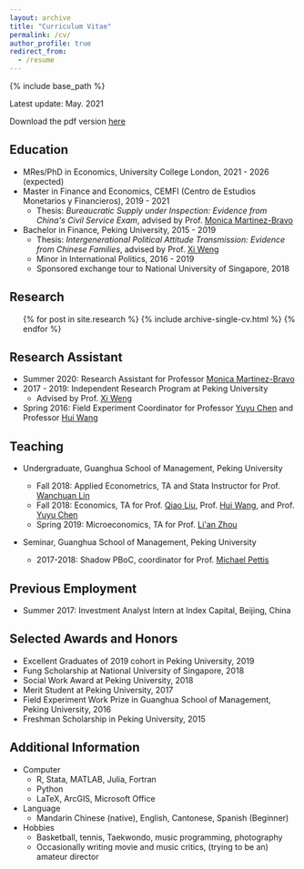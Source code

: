 ```yaml
---
layout: archive
title: "Curriculum Vitae"
permalink: /cv/
author_profile: true
redirect_from:
  - /resume
---
```


{% include base_path %}

Latest update: May. 2021

Download the pdf version [here](https://haohuhh.github.io/cv/)

Education
------
* MRes/PhD in Economics, University College London, 2021 - 2026 (expected)
* Master in Finance and Economics, CEMFI (Centro de Estudios Monetarios y Financieros), 2019 - 2021
  * Thesis: *Bureaucratic Supply under Inspection: Evidence from China's Civil Service Exam*, advised by Prof. [Monica Martinez-Bravo](https://www.cemfi.es/~martinez-bravo/mmb/Home.html)
* Bachelor in Finance, Peking University, 2015 - 2019
  * Thesis: *Intergenerational Political Attitude Transmission: Evidence from Chinese Families*, advised by Prof. [Xi Weng](https://wengxi125.weebly.com/)
  * Minor in International Politics, 2016 - 2019
  * Sponsored exchange tour to National University of Singapore, 2018

Research
------
  <ul>{% for post in site.research %}
    {% include archive-single-cv.html %}
  {% endfor %}</ul>
  
Research Assistant
------
* Summer 2020: Research Assistant for Professor [Monica Martinez-Bravo](https://www.cemfi.es/~martinez-bravo/mmb/Home.html)
* 2017 - 2019: Independent Research Program at Peking University
  * Advised by Prof. [Xi Weng](https://wengxi125.weebly.com/)
* Spring 2016: Field Experiment Coordinator for Professor [Yuyu Chen](https://scholar.google.es/citations?user=2tg4eXoAAAAJ&hl=en) and Professor [Hui Wang](https://scholar.google.es/citations?user=yOIN8lUAAAAJ&hl=en&oi=ao)
  
Teaching
------
* Undergraduate, Guanghua School of Management, Peking University
  * Fall 2018: Applied Econometrics, TA and Stata Instructor for Prof. [Wanchuan Lin](https://en.gsm.pku.edu.cn/conjsxq.jsp?urltype=tree.TreeTempUrl&wbtreeid=1099&user_id=wlin)
  * Fall 2018: Economics, TA for Prof. [Qiao Liu](https://en.gsm.pku.edu.cn/conjsxq.jsp?urltype=tree.TreeTempUrl&wbtreeid=1099&user_id=qiao_liu), Prof. [Hui Wang](https://scholar.google.es/citations?user=yOIN8lUAAAAJ&hl=en&oi=ao), and Prof. [Yuyu Chen](https://scholar.google.es/citations?user=2tg4eXoAAAAJ&hl=en)
  * Spring 2019: Microeconomics, TA for Prof. [Li'an Zhou](https://scholar.google.es/citations?user=8ZOQYnIAAAAJ&hl=en&oi=ao)

* Seminar, Guanghua School of Management, Peking University
  * 2017-2018: Shadow PBoC, coordinator for Prof. [Michael Pettis](https://carnegieendowment.org/experts/444)
  
Previous Employment
------
* Summer 2017: Investment Analyst Intern at Index Capital, Beijing, China
  
Selected Awards and Honors
------
* Excellent Graduates of 2019 cohort in Peking University, 2019
* Fung Scholarship at National University of Singapore, 2018
* Social Work Award at Peking University, 2018
* Merit Student at Peking University, 2017
* Field Experiment Work Prize in Guanghua School of Management, Peking University, 2016
* Freshman Scholarship in Peking University, 2015
  
Additional Information
------
* Computer
  * R, Stata, MATLAB, Julia, Fortran
  * Python
  * LaTeX, ArcGIS, Microsoft Office
* Language
  * Mandarin Chinese (native), English, Cantonese, Spanish (Beginner)
* Hobbies
  * Basketball, tennis, Taekwondo, music programming, photography
  * Occasionally writing movie and music critics, (trying to be an) amateur director
